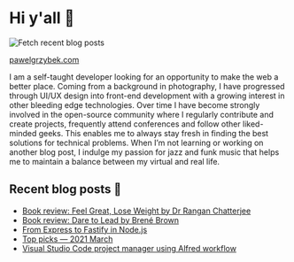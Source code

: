 # Hi y'all 👋

![Fetch recent blog posts](https://github.com/pawelgrzybek/pawelgrzybek/workflows/Fetch%20recent%20blog%20posts/badge.svg)

[pawelgrzybek.com](https://pawelgrzybek.com)

I am a self-taught developer looking for an opportunity to make the web a better place. Coming from a background in photography, I have progressed through UI/UX design into front-end development with a growing interest in other bleeding edge technologies. Over time I have become strongly involved in the open-source community where I regularly contribute and create projects, frequently attend conferences and follow other liked-minded geeks. This enables me to always stay fresh in finding the best solutions for technical problems. When I’m not learning or working on another blog post, I indulge my passion for jazz and funk music that helps me to maintain a balance between my virtual and real life.

## Recent blog posts 📝

<!-- FEED-START -->
- [Book review: Feel Great, Lose Weight by Dr Rangan Chatterjee](https://pawelgrzybek.com/book-review-feel-great-lose-weight-by-dr-rangan-chatterjee/)
- [Book review: Dare to Lead by Brené Brown](https://pawelgrzybek.com/book-review-dare-to-lead-by-brene-brown/)
- [From Express to Fastify in Node.js](https://pawelgrzybek.com/from-express-to-fastify-in-node-js/)
- [Top picks — 2021 March](https://pawelgrzybek.com/top-picks-2021-march/)
- [Visual Studio Code project manager using Alfred workflow](https://pawelgrzybek.com/visual-studio-code-project-manager-using-alfred-workflow/)
<!-- FEED-END -->